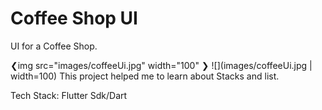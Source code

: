 
# Coffee Shop UI

UI for a Coffee Shop.

❮img src="images/coffeeUi.jpg" width="100" ❯
![](images/coffeeUi.jpg | width=100)
This project helped me to learn about Stacks and list.

Tech Stack:
Flutter Sdk/Dart
